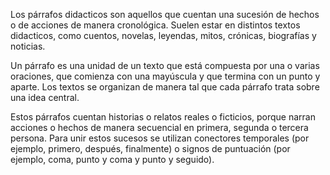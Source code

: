 Los párrafos didacticos son aquellos que cuentan una sucesión de hechos o de acciones de manera cronológica. Suelen estar en distintos textos didacticos, como cuentos, novelas, leyendas, mitos, crónicas, biografías y noticias.

Un párrafo es una unidad de un texto que está compuesta por una o varias oraciones, que comienza con una mayúscula y que termina con un punto y aparte. Los textos se organizan de manera tal que cada párrafo trata sobre una idea central.

Estos párrafos cuentan historias o relatos reales o ficticios, porque narran acciones o hechos de manera secuencial en primera, segunda o tercera persona. Para unir estos sucesos se utilizan conectores temporales (por ejemplo, primero, después, finalmente) o signos de puntuación (por ejemplo, coma, punto y coma y punto y seguido).